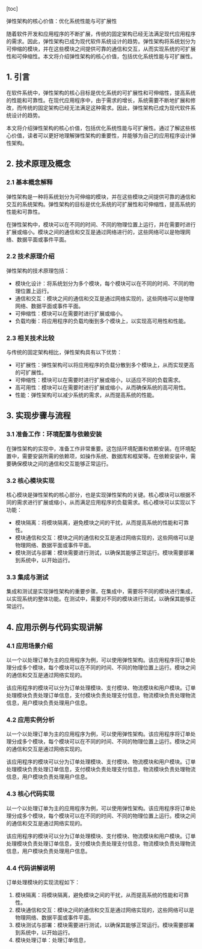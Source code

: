 
[toc]                    
                
                
弹性架构的核心价值：优化系统性能与可扩展性

随着软件开发和应用程序的不断扩展，传统的固定架构已经无法满足现代应用程序的需求。因此，弹性架构已成为现代软件系统设计的趋势。弹性架构将系统划分为可伸缩的模块，并在这些模块之间提供可靠的通信和交互，从而实现系统的可扩展性和可伸缩性。本文将介绍弹性架构的核心价值，包括优化系统性能与可扩展性。

## 1. 引言

在软件系统中，弹性架构的核心目标是优化系统的可扩展性和可伸缩性，提高系统的性能和可靠性。在现代应用程序中，由于需求的增长，系统需要不断地扩展和修改，而传统的固定架构已经无法满足这种需求。因此，弹性架构已成为现代软件系统设计的趋势。

本文将介绍弹性架构的核心价值，包括优化系统性能与可扩展性。通过了解这些核心价值，读者可以更好地理解弹性架构的重要性，并能够为自己的应用程序设计弹性架构。

## 2. 技术原理及概念

### 2.1 基本概念解释

弹性架构是一种将系统划分为可伸缩的模块，并在这些模块之间提供可靠的通信和交互的系统架构。弹性架构的目标是优化系统的可扩展性和可伸缩性，提高系统的性能和可靠性。

在弹性架构中，模块可以在不同的时间、不同的物理位置上运行，并在需要时进行扩展或缩小。模块之间的通信和交互是通过网络进行的，这些网络可以是物理网络、数据平面或事件平面。

### 2.2 技术原理介绍

弹性架构的技术原理包括：

- 模块化设计：将系统划分为多个模块，每个模块可以在不同的时间、不同的物理位置上运行。
- 通信和交互：模块之间的通信和交互是通过网络实现的，这些网络可以是物理网络、数据平面或事件平面。
- 可伸缩性：模块可以在需要时进行扩展或缩小。
- 负载均衡：将应用程序的负载均衡到多个模块上，以实现高可用性和性能。

### 2.3 相关技术比较

与传统的固定架构相比，弹性架构具有以下优势：

- 可扩展性：弹性架构可以将应用程序的负载分散到多个模块上，从而实现更高的可扩展性。
- 可伸缩性：模块可以在需要时进行扩展或缩小，以适应不同的负载需求。
- 高可用性：模块可以在需要时进行扩展或缩小，从而确保系统的高可用性。
- 性能：弹性架构可以减少系统的需求，从而提高系统的性能。

## 3. 实现步骤与流程

### 3.1 准备工作：环境配置与依赖安装

在弹性架构的实现中，准备工作非常重要。这包括环境配置和依赖安装。在环境配置中，需要安装所需的依赖项，如操作系统、数据库和框架等。在依赖安装中，需要确保模块之间的通信和交互能够正常运行。

### 3.2 核心模块实现

核心模块是弹性架构的核心部分，也是实现弹性架构的关键。核心模块可以根据不同的需求进行扩展或缩小，从而满足应用程序的负载需求。核心模块可以实现以下功能：

- 模块隔离：将模块隔离，避免模块之间的干扰，从而提高系统的性能和可靠性。
- 模块通信和交互：模块之间的通信和交互是通过网络实现的，这些网络可以是物理网络、数据平面或事件平面。
- 模块测试与部署：模块需要进行测试，以确保其能够正常运行。模块需要部署到系统中，以开始运行。

### 3.3 集成与测试

集成和测试是实现弹性架构的重要步骤。在集成中，需要将不同的模块进行集成，以实现系统的整体功能。在测试中，需要对不同的模块进行测试，以确保其能够正常运行。

## 4. 应用示例与代码实现讲解

### 4.1 应用场景介绍

以一个以处理订单为主的应用程序为例，可以使用弹性架构。该应用程序将订单处理分成多个模块，每个模块可以在不同的时间、不同的物理位置上运行。模块之间的通信和交互是通过网络实现的。

该应用程序的模块可以分为订单处理模块、支付模块、物流模块和用户模块。订单处理模块负责处理订单信息，支付模块负责处理支付信息，物流模块负责处理物流信息，用户模块负责处理用户信息。

### 4.2 应用实例分析

以一个以处理订单为主的应用程序为例，可以使用弹性架构。该应用程序将订单处理分成多个模块，每个模块可以在不同的时间、不同的物理位置上运行。模块之间的通信和交互是通过网络实现的。

该应用程序的模块可以分为订单处理模块、支付模块、物流模块和用户模块。订单处理模块负责处理订单信息，支付模块负责处理支付信息，物流模块负责处理物流信息，用户模块负责处理用户信息。

### 4.3 核心代码实现

以一个以处理订单为主的应用程序为例，可以使用弹性架构。该应用程序将订单处理分成多个模块，每个模块可以在不同的时间、不同的物理位置上运行。模块之间的通信和交互是通过网络实现的。

该应用程序的模块可以分为订单处理模块、支付模块、物流模块和用户模块。订单处理模块负责处理订单信息，支付模块负责处理支付信息，物流模块负责处理物流信息，用户模块负责处理用户信息。

### 4.4 代码讲解说明

订单处理模块的实现流程如下：

1. 模块隔离：将模块隔离，避免模块之间的干扰，从而提高系统的性能和可靠性。
2. 模块通信和交互：模块之间的通信和交互是通过网络实现的，这些网络可以是物理网络、数据平面或事件平面。
3. 模块测试与部署：模块需要进行测试，以确保其能够正常运行。模块需要部署到系统中，以开始运行。
4. 模块处理订单：处理订单信息，


